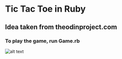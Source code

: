 # Tic Tac Toe in Ruby 
## Idea taken from theodinproject.com  
### To play the game, run Game.rb
![alt text](https://user-images.githubusercontent.com/20932829/29640162-e0716286-885d-11e7-8862-81370eec4505.jpg)